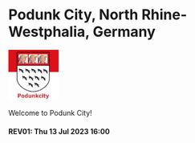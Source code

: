 # Podunk City, North Rhine-Westphalia, Germany

<img src="img/podunk2.jpg" style="width:100px;">

Welcome to Podunk City!

#### REV01: Thu 13 Jul 2023 16:00
